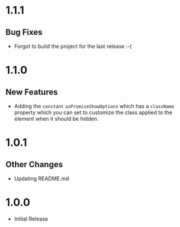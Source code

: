 # 1.1.1

## Bug Fixes

- Forgot to build the project for the last release :-(

# 1.1.0

## New Features

- Adding the `constant` `azPromiseShowOptions` which has a `className` property which you can set to customize the class applied to the element when it should be hidden.

# 1.0.1

## Other Changes

- Updating README.md

# 1.0.0

- Initial Release
